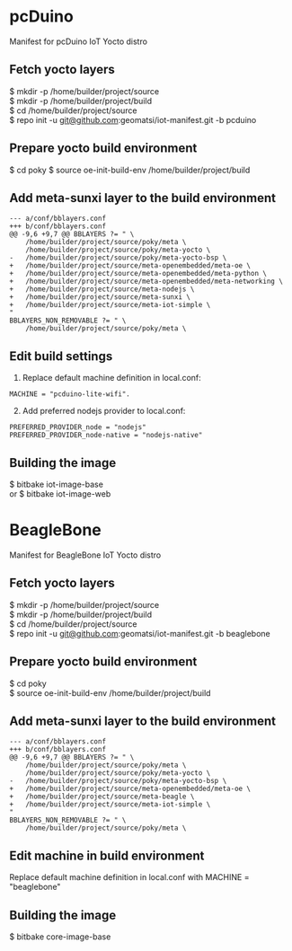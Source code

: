 # pcDuino
Manifest for pcDuino IoT Yocto distro

## Fetch yocto layers

$ mkdir -p /home/builder/project/source  
$ mkdir -p /home/builder/project/build  
$ cd /home/builder/project/source  
$ repo init -u git@github.com:geomatsi/iot-manifest.git -b pcduino  

## Prepare yocto build environment

$ cd poky
$ source oe-init-build-env /home/builder/project/build  

## Add meta-sunxi layer to the build environment

```
--- a/conf/bblayers.conf
+++ b/conf/bblayers.conf
@@ -9,6 +9,7 @@ BBLAYERS ?= " \
    /home/builder/project/source/poky/meta \
    /home/builder/project/source/poky/meta-yocto \
-   /home/builder/project/source/poky/meta-yocto-bsp \
+   /home/builder/project/source/meta-openembedded/meta-oe \
+   /home/builder/project/source/meta-openembedded/meta-python \
+   /home/builder/project/source/meta-openembedded/meta-networking \
+   /home/builder/project/source/meta-nodejs \
+   /home/builder/project/source/meta-sunxi \
+   /home/builder/project/source/meta-iot-simple \
"
BBLAYERS_NON_REMOVABLE ?= " \
    /home/builder/project/source/poky/meta \
```

## Edit build settings

1. Replace default machine definition in local.conf:

```
MACHINE = "pcduino-lite-wifi".
```

2. Add preferred nodejs provider to local.conf:

```
PREFERRED_PROVIDER_node = "nodejs"
PREFERRED_PROVIDER_node-native = "nodejs-native"
```

## Building the image

$ bitbake iot-image-base  
or
$ bitbake iot-image-web  

# BeagleBone
Manifest for BeagleBone IoT Yocto distro

## Fetch yocto layers

$ mkdir -p /home/builder/project/source  
$ mkdir -p /home/builder/project/build  
$ cd /home/builder/project/source  
$ repo init -u git@github.com:geomatsi/iot-manifest.git -b beaglebone  

## Prepare yocto build environment

$ cd poky  
$ source oe-init-build-env /home/builder/project/build  

## Add meta-sunxi layer to the build environment

```
--- a/conf/bblayers.conf
+++ b/conf/bblayers.conf
@@ -9,6 +9,7 @@ BBLAYERS ?= " \
    /home/builder/project/source/poky/meta \
    /home/builder/project/source/poky/meta-yocto \
-   /home/builder/project/source/poky/meta-yocto-bsp \
+   /home/builder/project/source/meta-openembedded/meta-oe \
+   /home/builder/project/source/meta-beagle \
+   /home/builder/project/source/meta-iot-simple \
"
BBLAYERS_NON_REMOVABLE ?= " \
    /home/builder/project/source/poky/meta \
```

## Edit machine in build environment

Replace default machine definition in local.conf with MACHINE = "beaglebone"

## Building the image

$ bitbake core-image-base  
